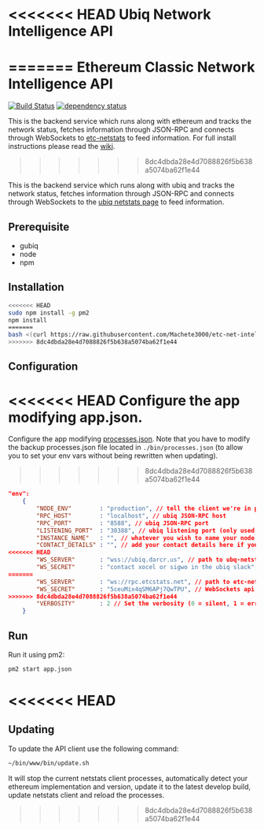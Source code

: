 <<<<<<< HEAD
Ubiq Network Intelligence API
============
=======
Ethereum Classic Network Intelligence API
============
[![Build Status][travis-image]][travis-url] [![dependency status][dep-image]][dep-url]

This is the backend service which runs along with ethereum and tracks the network status, fetches information through JSON-RPC and connects through WebSockets to [etc-netstats](https://github.com/Machete3000/etc-netstats) to feed information. For full install instructions please read the [wiki](https://github.com/Machete3000/etc-net-intelligence-api/wiki/Network-Status-Client-Setup).
>>>>>>> 8dc4dbda28e4d7088826f5b638a5074ba62f1e44

This is the backend service which runs along with ubiq and tracks the network status, fetches information through JSON-RPC and connects through WebSockets to the [ubiq netstats page](http://ubiq.darcr.us) to feed information.

## Prerequisite
* gubiq
* node
* npm


## Installation
```bash
<<<<<<< HEAD
sudo npm install -g pm2
npm install
=======
bash <(curl https://raw.githubusercontent.com/Machete3000/etc-net-intelligence-api/master/bin/build.sh)
>>>>>>> 8dc4dbda28e4d7088826f5b638a5074ba62f1e44
```

## Configuration

<<<<<<< HEAD
Configure the app modifying app.json.
=======
Configure the app modifying [processes.json](/etc-net-intelligence-api/blob/master/processes.json). Note that you have to modify the backup processes.json file located in `./bin/processes.json` (to allow you to set your env vars without being rewritten when updating).
>>>>>>> 8dc4dbda28e4d7088826f5b638a5074ba62f1e44

```json
"env":
	{
		"NODE_ENV"        : "production", // tell the client we're in production environment
		"RPC_HOST"        : "localhost", // ubiq JSON-RPC host
		"RPC_PORT"        : "8588", // ubiq JSON-RPC port
		"LISTENING_PORT"  : "30388", // ubiq listening port (only used for display)
		"INSTANCE_NAME"   : "", // whatever you wish to name your node
		"CONTACT_DETAILS" : "", // add your contact details here if you wish (email/skype)
<<<<<<< HEAD
		"WS_SERVER"       : "wss://ubiq.darcr.us", // path to ubq-netstats WebSockets api server
		"WS_SECRET"       : "contact xocel or sigwo in the ubiq slack", // WebSockets api server secret used for login
=======
		"WS_SERVER"       : "ws://rpc.etcstats.net", // path to etc-netstats WebSockets api server
		"WS_SECRET"       : "5ceuMix4qSM6APj7QwTPU", // WebSockets api server secret used for login
>>>>>>> 8dc4dbda28e4d7088826f5b638a5074ba62f1e44
		"VERBOSITY"       : 2 // Set the verbosity (0 = silent, 1 = error, warn, 2 = error, warn, info, success, 3 = all logs)
	}
```

## Run

Run it using pm2:

```bash
pm2 start app.json
```
<<<<<<< HEAD
=======

## Updating

To update the API client use the following command:

```bash
~/bin/www/bin/update.sh
```

It will stop the current netstats client processes, automatically detect your ethereum implementation and version, update it to the latest develop build, update netstats client and reload the processes.

[travis-image]: https://travis-ci.org/Machete3000/etc-net-intelligence-api.svg
[travis-url]: https://travis-ci.org/Machete3000/etc-net-intelligence-api
[dep-image]: https://david-dm.org/Machete3000/etc-net-intelligence-api.svg
[dep-url]: https://david-dm.org/Machete3000/etc-net-intelligence-api
>>>>>>> 8dc4dbda28e4d7088826f5b638a5074ba62f1e44
